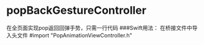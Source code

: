 # popBackGestureController
在全页面实现pop返回回弹手势，只需一行代码
###Swift用法：
在桥接文件中导入头文件  #import "PopAnimationViewController.h"

